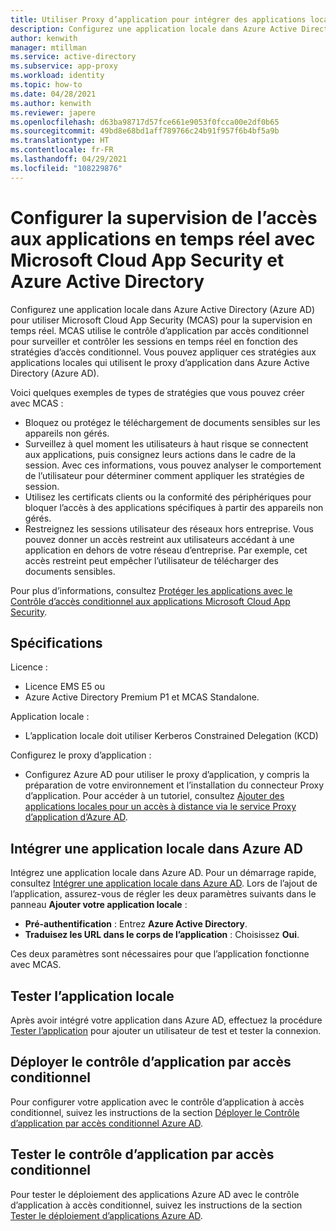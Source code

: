 ```yaml
---
title: Utiliser Proxy d’application pour intégrer des applications locales avec Cloud App Security – Azure Active Directory
description: Configurez une application locale dans Azure Active Directory pour utiliser Microsoft Cloud App Security (MCAS). Utilisez le contrôle d’application par accès conditionnel MCAS pour surveiller et contrôler les sessions en temps réel en fonction des stratégies d’accès conditionnel. Vous pouvez appliquer ces stratégies aux applications locales qui utilisent le proxy d’application dans Azure Active Directory (Azure AD).
author: kenwith
manager: mtillman
ms.service: active-directory
ms.subservice: app-proxy
ms.workload: identity
ms.topic: how-to
ms.date: 04/28/2021
ms.author: kenwith
ms.reviewer: japere
ms.openlocfilehash: d63ba98717d57fce661e9053f0fcca00e2df0b65
ms.sourcegitcommit: 49bd8e68bd1aff789766c24b91f957f6b4bf5a9b
ms.translationtype: HT
ms.contentlocale: fr-FR
ms.lasthandoff: 04/29/2021
ms.locfileid: "108229876"
---
```

# <a name="configure-real-time-application-access-monitoring-with-microsoft-cloud-app-security-and-azure-active-directory"></a>Configurer la supervision de l’accès aux applications en temps réel avec Microsoft Cloud App Security et Azure Active Directory
Configurez une application locale dans Azure Active Directory (Azure AD) pour utiliser Microsoft Cloud App Security (MCAS) pour la supervision en temps réel. MCAS utilise le contrôle d’application par accès conditionnel pour surveiller et contrôler les sessions en temps réel en fonction des stratégies d’accès conditionnel. Vous pouvez appliquer ces stratégies aux applications locales qui utilisent le proxy d’application dans Azure Active Directory (Azure AD).

Voici quelques exemples de types de stratégies que vous pouvez créer avec MCAS :

- Bloquez ou protégez le téléchargement de documents sensibles sur les appareils non gérés.
- Surveillez à quel moment les utilisateurs à haut risque se connectent aux applications, puis consignez leurs actions dans le cadre de la session. Avec ces informations, vous pouvez analyser le comportement de l’utilisateur pour déterminer comment appliquer les stratégies de session.
- Utilisez les certificats clients ou la conformité des périphériques pour bloquer l’accès à des applications spécifiques à partir des appareils non gérés.
- Restreignez les sessions utilisateur des réseaux hors entreprise. Vous pouvez donner un accès restreint aux utilisateurs accédant à une application en dehors de votre réseau d’entreprise. Par exemple, cet accès restreint peut empêcher l’utilisateur de télécharger des documents sensibles.

Pour plus d’informations, consultez [Protéger les applications avec le Contrôle d’accès conditionnel aux applications Microsoft Cloud App Security](/cloud-app-security/proxy-intro-aad).

## <a name="requirements"></a>Spécifications

Licence :

- Licence EMS E5 ou 
- Azure Active Directory Premium P1 et MCAS Standalone.

Application locale :

- L’application locale doit utiliser Kerberos Constrained Delegation (KCD)

Configurez le proxy d’application :

- Configurez Azure AD pour utiliser le proxy d’application, y compris la préparation de votre environnement et l’installation du connecteur Proxy d’application. Pour accéder à un tutoriel, consultez [Ajouter des applications locales pour un accès à distance via le service Proxy d’application d’Azure AD](../app-proxy/application-proxy-add-on-premises-application.md). 

## <a name="add-on-premises-application-to-azure-ad"></a>Intégrer une application locale dans Azure AD

Intégrez une application locale dans Azure AD. Pour un démarrage rapide, consultez [Intégrer une application locale dans Azure AD](../app-proxy/application-proxy-add-on-premises-application.md#add-an-on-premises-app-to-azure-ad). Lors de l’ajout de l’application, assurez-vous de régler les deux paramètres suivants dans le panneau **Ajouter votre application locale** :

- **Pré-authentification** : Entrez **Azure Active Directory**.
- **Traduisez les URL dans le corps de l’application** : Choisissez **Oui**.

Ces deux paramètres sont nécessaires pour que l’application fonctionne avec MCAS.

## <a name="test-the-on-premises-application"></a>Tester l’application locale

Après avoir intégré votre application dans Azure AD, effectuez la procédure [Tester l’application](../app-proxy/application-proxy-add-on-premises-application.md#test-the-application) pour ajouter un utilisateur de test et tester la connexion. 

## <a name="deploy-conditional-access-app-control"></a>Déployer le contrôle d’application par accès conditionnel

Pour configurer votre application avec le contrôle d’application à accès conditionnel, suivez les instructions de la section [Déployer le Contrôle d’application par accès conditionnel Azure AD](/cloud-app-security/proxy-deployment-aad).


## <a name="test-conditional-access-app-control"></a>Tester le contrôle d’application par accès conditionnel

Pour tester le déploiement des applications Azure AD avec le contrôle d’application à accès conditionnel, suivez les instructions de la section [Tester le déploiement d’applications Azure AD](/cloud-app-security/proxy-deployment-aad).





